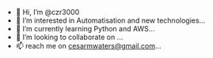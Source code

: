 - 👋 Hi, I’m @czr3000
- 👀 I’m interested in Automatisation and new technologies...
- 🌱 I’m currently learning Python and AWS...
- 💞️ I’m looking to collaborate on ...
- 📫 reach me on cesarmwaters@gmail.com...

<!---
czr3000/czr3000 is a ✨ special ✨ repository because its `README.md` (this file) appears on your GitHub profile.
You can click the Preview link to take a look at your changes.
--->
